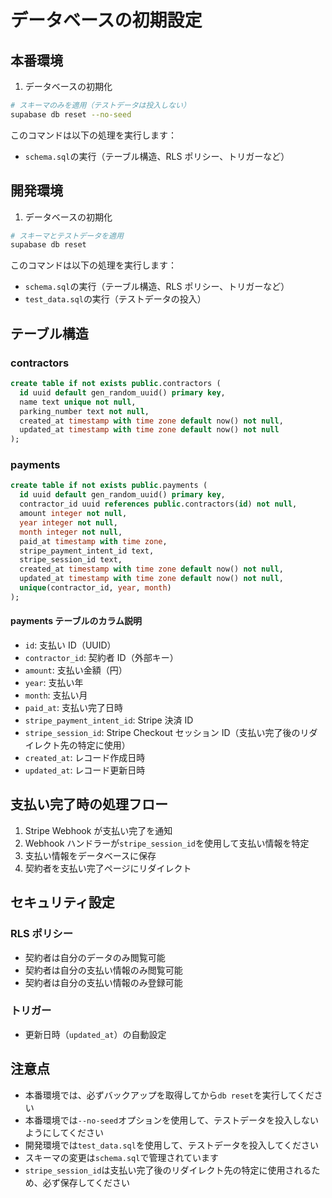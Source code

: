 # データベースの初期設定

## 本番環境

1. データベースの初期化

```bash
# スキーマのみを適用（テストデータは投入しない）
supabase db reset --no-seed
```

このコマンドは以下の処理を実行します：

- `schema.sql`の実行（テーブル構造、RLS ポリシー、トリガーなど）

## 開発環境

1. データベースの初期化

```bash
# スキーマとテストデータを適用
supabase db reset
```

このコマンドは以下の処理を実行します：

- `schema.sql`の実行（テーブル構造、RLS ポリシー、トリガーなど）
- `test_data.sql`の実行（テストデータの投入）

## テーブル構造

### contractors

```sql
create table if not exists public.contractors (
  id uuid default gen_random_uuid() primary key,
  name text unique not null,
  parking_number text not null,
  created_at timestamp with time zone default now() not null,
  updated_at timestamp with time zone default now() not null
);
```

### payments

```sql
create table if not exists public.payments (
  id uuid default gen_random_uuid() primary key,
  contractor_id uuid references public.contractors(id) not null,
  amount integer not null,
  year integer not null,
  month integer not null,
  paid_at timestamp with time zone,
  stripe_payment_intent_id text,
  stripe_session_id text,
  created_at timestamp with time zone default now() not null,
  updated_at timestamp with time zone default now() not null,
  unique(contractor_id, year, month)
);
```

#### payments テーブルのカラム説明

- `id`: 支払い ID（UUID）
- `contractor_id`: 契約者 ID（外部キー）
- `amount`: 支払い金額（円）
- `year`: 支払い年
- `month`: 支払い月
- `paid_at`: 支払い完了日時
- `stripe_payment_intent_id`: Stripe 決済 ID
- `stripe_session_id`: Stripe Checkout セッション ID（支払い完了後のリダイレクト先の特定に使用）
- `created_at`: レコード作成日時
- `updated_at`: レコード更新日時

## 支払い完了時の処理フロー

1. Stripe Webhook が支払い完了を通知
2. Webhook ハンドラーが`stripe_session_id`を使用して支払い情報を特定
3. 支払い情報をデータベースに保存
4. 契約者を支払い完了ページにリダイレクト

## セキュリティ設定

### RLS ポリシー

- 契約者は自分のデータのみ閲覧可能
- 契約者は自分の支払い情報のみ閲覧可能
- 契約者は自分の支払い情報のみ登録可能

### トリガー

- 更新日時（`updated_at`）の自動設定

## 注意点

- 本番環境では、必ずバックアップを取得してから`db reset`を実行してください
- 本番環境では`--no-seed`オプションを使用して、テストデータを投入しないようにしてください
- 開発環境では`test_data.sql`を使用して、テストデータを投入してください
- スキーマの変更は`schema.sql`で管理されています
- `stripe_session_id`は支払い完了後のリダイレクト先の特定に使用されるため、必ず保存してください
